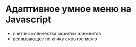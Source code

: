 # Адаптивное умное меню на Javascript 
- счетчик количества скрытых элементов
- всплывающее по клику скрытое меню